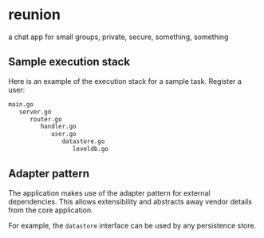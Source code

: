 # reunion
a chat app for small groups, private, secure, something, something

## Sample execution stack
Here is an example of the execution stack for a sample task. Register a user:

```bash
main.go
   server.go
      router.go
         handler.go
            user.go
               datastore.go
                  leveldb.go
```

## Adapter pattern
The application makes use of the adapter pattern for external dependencies. This allows extensibility and abstracts away vendor details from the core application.

For example, the `datastore` interface can be used by any persistence store.